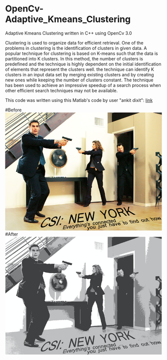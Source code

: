# OpenCv-Adaptive_Kmeans_Clustering
Adaptive Kmeans Clustering written in C++ using OpenCv 3.0

Clustering is used to organize data for efficient retrieval. One
of the problems in clustering is the identification of clusters
in given data. A popular technique for clustering is based on
K-means such that the data is partitioned into K clusters.
In this method, the number of clusters is predefined and the technique
is highly dependent on the initial identification of elements
that represent the clusters well.
the technique can identify K clusters in an input data set by merging
existing clusters and by creating new ones while keeping the
number of clusters constant. The technique has been used to
achieve an impressive speedup of a search process when other
efficient search techniques may not be available.

This code was written using this Matlab's code by user "ankit dixit":
[link](http://www.mathworks.com/matlabcentral/fileexchange/45057-adaptive-kmeans-clustering-for-color-and-gray-image)


#Before
![alt text](SegTrackv2/JPEGImages/CSI/CSI_NY.jpg "Original Image")
#After
![alt text](SegTrackv2/result.png "Result Image")
